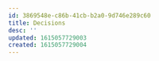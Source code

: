 ```yaml
---
id: 3869548e-c86b-41cb-b2a0-9d746e289c60
title: Decisions
desc: ''
updated: 1615057729003
created: 1615057729004
---
```


